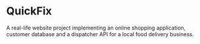 # QuickFix
A real-life website project implementing an online shopping application, customer database and a dispatcher API for a local food delivery business.
